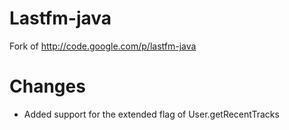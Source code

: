 Lastfm-java
===========

Fork of http://code.google.com/p/lastfm-java

Changes
=======
* Added support for the extended flag of User.getRecentTracks

